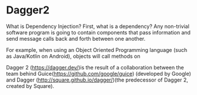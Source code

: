 # Dagger2

What is Dependency Injection?
First, what is a dependency? Any non-trivial software program is going to contain components that pass information and send message 
calls back and forth between one another.


For example, when using an Object Oriented Programming language (such as Java/Kotlin on Android), objects will call methods on 

Dagger 2 (https://dagger.dev/)is the result of a collaboration between the team behind Guice(https://github.com/google/guice) (developed by Google) and Dagger (http://square.github.io/dagger/)(the predecessor of Dagger 2, created by Square).

 
    




